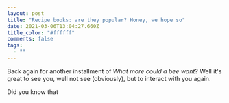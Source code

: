```yaml
---
layout: post
title: "Recipe books: are they popular? Honey, we hope so"
date: 2021-03-06T13:04:27.660Z
title_color: "#ffffff"
comments: false
tags:
  - ""
---
```

Back again for another installment of *What more could a bee want*? Well it's great to see you, well not see (obviously), but to interact with you again.

Did you know that